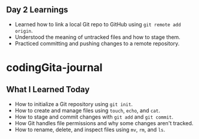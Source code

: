 ## Day 2 Learnings

- Learned how to link a local Git repo to GitHub using `git remote add origin`.
- Understood the meaning of untracked files and how to stage them.
- Practiced committing and pushing changes to a remote repository.


# codingGita-journal
## What I Learned Today
- How to initialize a Git repository using `git init`.
- How to create and manage files using `touch`, `echo`, and `cat`.
- How to stage and commit changes with `git add` and `git commit`.
- How Git handles file permissions and why some changes aren't tracked.
- How to rename, delete, and inspect files using `mv`, `rm`, and `ls`.
